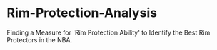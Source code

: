 # Rim-Protection-Analysis
Finding a Measure for 'Rim Protection Ability' to Identify the Best Rim Protectors in the NBA.
